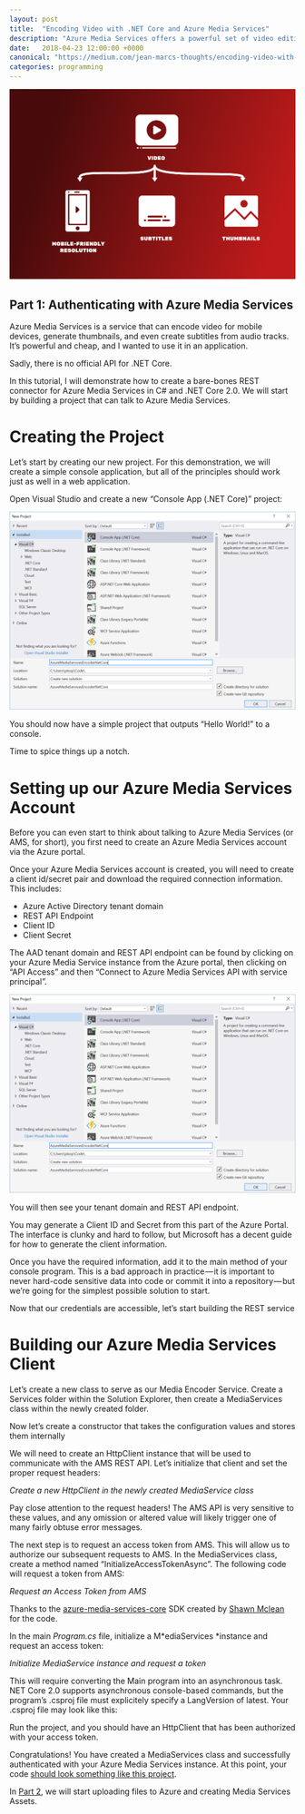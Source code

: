 ```yaml
---
layout: post
title:  "Encoding Video with .NET Core and Azure Media Services"
description: "Azure Media Services offers a powerful set of video editing and delivery tools, but there is no official library for .NET Core. In this tutorial, I demonstrate how to build a basic REST client to upload and encode video with Azure"
date:   2018-04-23 12:00:00 +0000
canonical: "https://medium.com/jean-marcs-thoughts/encoding-video-with-net-core-and-azure-media-services-part-1-51bf6035ffcb"
categories: programming
---
```


![1](/assets/encoding-video-with-net-core/1.png)

## Part 1: Authenticating with Azure Media Services

Azure Media Services is a service that can encode video for mobile devices, generate thumbnails, and even create subtitles from audio tracks. It’s powerful and cheap, and I wanted to use it in an application.

Sadly, there is no official API for .NET Core.

In this tutorial, I will demonstrate how to create a bare-bones REST connector for Azure Media Services in C# and .NET Core 2.0. We will start by building a project that can talk to Azure Media Services.

# Creating the Project

Let’s start by creating our new project. For this demonstration, we will create a simple console application, but all of the principles should work just as well in a web application.

Open Visual Studio and create a new “Console App (.NET Core)” project:

![2](/assets/encoding-video-with-net-core/2.png)

You should now have a simple project that outputs “Hello World!” to a console.

Time to spice things up a notch.

# Setting up our Azure Media Services Account

Before you can even start to think about talking to Azure Media Services (or AMS, for short), you first need to create an Azure Media Services account via the Azure portal.

Once your Azure Media Services account is created, you will need to create a client id/secret pair and download the required connection information. This includes:

- Azure Active Directory tenant domain
- REST API Endpoint
- Client ID
- Client Secret

 The AAD tenant domain and REST API endpoint can be found by clicking on your Azure Media Service instance from the Azure portal, then clicking on “API Access” and then “Connect to Azure Media Services API with service principal”.

![3](/assets/encoding-video-with-net-core/2.png)

You will then see your tenant domain and REST API endpoint.

You may generate a Client ID and Secret from this part of the Azure Portal. The interface is clunky and hard to follow, but Microsoft has a decent guide for how to generate the client information.

Once you have the required information, add it to the main method of your console program. This is a bad approach in practice — it is important to never hard-code sensitive data into code or commit it into a repository — but we’re going for the simplest possible solution to start.

<script src="https://gist.github.com/jskopek/6d0cafae51cc304459c1171c1a69b4e4.js"></script>

Now that our credentials are accessible, let’s start building the REST service

# Building our Azure Media Services Client

Let’s create a new class to serve as our Media Encoder Service. Create a Services folder within the Solution Explorer, then create a MediaServices class within the newly created folder.

<script src="https://gist.github.com/jskopek/7aff615b356852d2c24e98d6306be7e2.js"></script>

Now let’s create a constructor that takes the configuration values and stores them internally

<script src="https://gist.github.com/jskopek/5a499019f05e5e7a6b8a0f1962d6d34e.js"></script>

We will need to create an HttpClient instance that will be used to communicate with the AMS REST API. Let’s initialize that client and set the proper request headers:

<script src="https://gist.github.com/jskopek/a707d237e0a39acaf311ad79dcdf836c.js"></script>
*Create a new HttpClient in the newly created MediaService class*

Pay close attention to the request headers! The AMS API is very sensitive to these values, and any omission or altered value will likely trigger one of many fairly obtuse error messages.

The next step is to request an access token from AMS. This will allow us to authorize our subsequent requests to AMS. In the MediaServices class, create a method named “InitializeAccessTokenAsync”. The following code will request a token from AMS:

<script src="https://gist.github.com/jskopek/19caa3983f0d79604bda2ffd586c0a84.js"></script>
*Request an Access Token from AMS*

Thanks to the [azure-media-services-core](https://github.com/shawnmclean/azure-media-services-core) SDK created by [Shawn Mclean](https://github.com/shawnmclean) for the code.

In the main *Program.cs* file, initialize a M*ediaServices *instance and request an access token:

<script src="https://gist.github.com/jskopek/2b08334c1d71f73e3a12f5e203a5fde5.js"></script>
*Initialize MediaService instance and request a token*

This will require converting the Main program into an asynchronous task. NET Core 2.0 supports asynchronous console-based commands, but the program’s .csproj file must explicitely specify a LangVersion of latest. Your .csproj file may look like this:

<script src="https://gist.github.com/jskopek/03212fbab0a3bdd85550b6c57a034c09.js"></script>

Run the project, and you should have an HttpClient that has been authorized with your access token.

Congratulations! You have created a MediaServices class and successfully authenticated with your Azure Media Services instance. At this point, your code [should look something like this project](https://github.com/jskopek/AzureMediaServicesEncoderNetCore/tree/2dca4cac6436d1a63c2ff297718e555f103a3cca).

In [Part 2](/programming/2018/04/24/encoding-video-with-net-core-and-azure-media-services-part-2.html), we will start uploading files to Azure and creating Media Services Assets.
